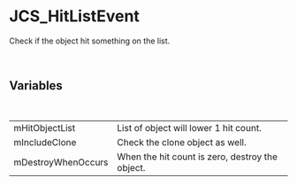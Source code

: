 <div id="content-header">
  <h1>JCS_HitListEvent</h1>
</div>

<p>
  Check if the object hit something on the list.
</p>


<br/>
<h2>Variables</h2>
<br/>

<table>
  <tr>
    <td>mHitObjectList</td>
    <td>List of object will lower 1 hit count.</td>
  </tr>
  <tr>
    <td>mIncludeClone</td>
    <td>Check the clone object as well. </td>
  </tr>
  <tr>
    <td>mDestroyWhenOccurs</td>
    <td>When the hit count is zero, destroy the object.</td>
  </tr>
</table>
